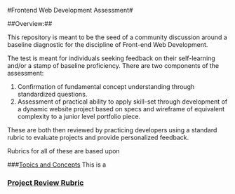#Frontend Web Development Assessment#

##Overview:##

This repository is meant to be the seed of a community discussion around a baseline diagnostic for the discipline of Front-end Web Development. 

The test is meant for individuals seeking feedback on their self-learning and/or a stamp of baseline proficiency. There are two components of the assessment: 

1. Confirmation of fundamental concept understanding through standardized questions. 
2. Assessment of practical ability to apply skill-set through development of a dynamic website project based on specs and wireframe of equivalent complexity to a junior level portfolio piece.

These are both then reviewed by practicing developers using a standard rubric to evaluate projects and provide personalized feedback. 

Rubrics for all of these are based upon 

###[Topics and Concepts](Frontend-Javascript-Rubric/blob/master/topicsconcepts)
This is a 

### [Project Review Rubric](Frontend-Javascript-Rubric/blob/master/projectRubric.md)



